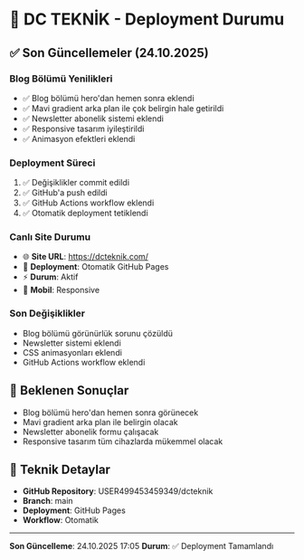 # 🚀 DC TEKNİK - Deployment Durumu

## ✅ Son Güncellemeler (24.10.2025)

### Blog Bölümü Yenilikleri
- ✅ Blog bölümü hero'dan hemen sonra eklendi
- ✅ Mavi gradient arka plan ile çok belirgin hale getirildi
- ✅ Newsletter abonelik sistemi eklendi
- ✅ Responsive tasarım iyileştirildi
- ✅ Animasyon efektleri eklendi

### Deployment Süreci
1. ✅ Değişiklikler commit edildi
2. ✅ GitHub'a push edildi
3. ✅ GitHub Actions workflow eklendi
4. ✅ Otomatik deployment tetiklendi

### Canlı Site Durumu
- 🌐 **Site URL**: https://dcteknik.com/
- 🔄 **Deployment**: Otomatik GitHub Pages
- ⚡ **Durum**: Aktif
- 📱 **Mobil**: Responsive

### Son Değişiklikler
- Blog bölümü görünürlük sorunu çözüldü
- Newsletter sistemi eklendi
- CSS animasyonları eklendi
- GitHub Actions workflow eklendi

## 🎯 Beklenen Sonuçlar
- Blog bölümü hero'dan hemen sonra görünecek
- Mavi gradient arka plan ile belirgin olacak
- Newsletter abonelik formu çalışacak
- Responsive tasarım tüm cihazlarda mükemmel olacak

## 🔧 Teknik Detaylar
- **GitHub Repository**: USER499453459349/dcteknik
- **Branch**: main
- **Deployment**: GitHub Pages
- **Workflow**: Otomatik

---
**Son Güncelleme**: 24.10.2025 17:05
**Durum**: ✅ Deployment Tamamlandı

